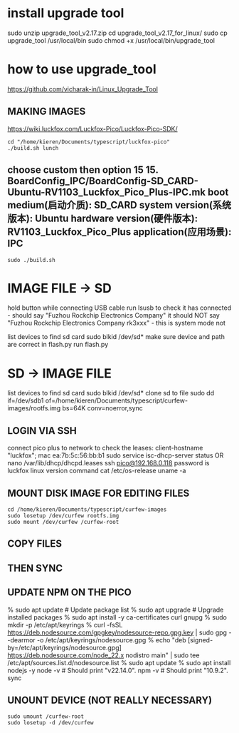 
# install upgrade tool
sudo unzip upgrade_tool_v2.17.zip
cd upgrade_tool_v2.17_for_linux/
sudo cp upgrade_tool /usr/local/bin
sudo chmod +x /usr/local/bin/upgrade_tool

# how to use upgrade_tool
https://github.com/vicharak-in/Linux_Upgrade_Tool


## MAKING IMAGES
https://wiki.luckfox.com/Luckfox-Pico/Luckfox-Pico-SDK/

    cd "/home/kieren/Documents/typescript/luckfox-pico"
    ./build.sh lunch


choose custom
then option 15
15. BoardConfig_IPC/BoardConfig-SD_CARD-Ubuntu-RV1103_Luckfox_Pico_Plus-IPC.mk
                             boot medium(启动介质): SD_CARD
                          system version(系统版本): Ubuntu
                        hardware version(硬件版本): RV1103_Luckfox_Pico_Plus
                             application(应用场景): IPC
----------------------------------------------------------------
    sudo ./build.sh

# IMAGE FILE -> SD
hold button while connecting USB cable
run lsusb to check it has connected - should say "Fuzhou Rockchip Electronics Company"
it should NOT say "Fuzhou Rockchip Electronics Company rk3xxx" - this is system mode not 

list devices to find sd card
    sudo blkid /dev/sd*
make sure device and path are correct in flash.py
run flash.py

# SD -> IMAGE FILE
list devices to find sd card
    sudo blkid /dev/sd*
clone sd to file
    sudo dd if=/dev/sdb1 of=/home/kieren/Documents/typescript/curfew-images/rootfs.img bs=64K conv=noerror,sync

## LOGIN VIA SSH
connect pico plus to network
to check the leases:
client-hostname "luckfox";
mac ea:7b:5c:56:bb:b1
    sudo service isc-dhcp-server status 
OR
    nano /var/lib/dhcp/dhcpd.leases
    ssh pico@192.168.0.118
password is luckfox
linux version command
    cat /etc/os-release
    uname -a

## MOUNT DISK IMAGE FOR EDITING FILES
    cd /home/kieren/Documents/typescript/curfew-images
    sudo losetup /dev/curfew rootfs.img
    sudo mount /dev/curfew /curfew-root


## COPY FILES

## THEN SYNC

## UPDATE NPM ON THE PICO
% sudo apt update  # Update package list
% sudo apt upgrade # Upgrade installed packages
% sudo apt install -y ca-certificates curl gnupg
% sudo mkdir -p /etc/apt/keyrings
% curl -fsSL https://deb.nodesource.com/gpgkey/nodesource-repo.gpg.key | sudo gpg --dearmor -o /etc/apt/keyrings/nodesource.gpg
% echo "deb [signed-by=/etc/apt/keyrings/nodesource.gpg] https://deb.nodesource.com/node_22.x nodistro main" | sudo tee /etc/apt/sources.list.d/nodesource.list
% sudo apt update
% sudo apt install nodejs -y
    node -v # Should print "v22.14.0".
    npm -v # Should print "10.9.2".
    sync

## UNOUNT DEVICE (NOT REALLY NECESSARY)
    sudo umount /curfew-root
    sudo losetup -d /dev/curfew